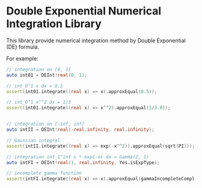 # Double Exponential Numerical Integration Library

This library provide numerical integration method by Double Exponential (DE) formula.

For example:

```d
// integration on [0, 1]
auto int01 = DEInt!real(0, 1);

// int_0^1 x dx = 0.5
assert(int01.integrate((real x) => x).approxEqual(0.5));

// int_0^1 x^^2 dx = 1/3
assert(int01.integrate((real x) => x^^2).approxEqual(1/3.0));


// integration on [-inf, inf]
auto intII = DEInt!real(-real.infinity, real.infinity);

// Gaussian integral
assert(intII.integrate((real x) => exp(-x^^2)).approxEqual(sqrt(PI)));

// integration int_1^inf x * exp(-x) dx = Gamma(2, 1)
auto intFI = DEInt!real(1, real.infinity, Yes.isExpType);

// incomplete gamma function
assert(intFI.integrate((real x) => x).approxEqual(gammaIncompleteCompl(2, 1) * gamma(2)));
```

